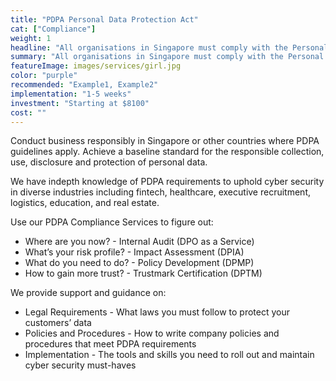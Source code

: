 ```yaml
---
title: "PDPA Personal Data Protection Act"
cat: ["Compliance"]
weight: 1
headline: "All organisations in Singapore must comply with the Personal Data Protection Act. This includes sole proprietorships, LLP partnerships, and not-for-profit organisations."
summary: "All organisations in Singapore must comply with the Personal Data Protection Act. This includes sole proprietorships, LLP partnerships, and not-for-profit organisations."
featureImage: images/services/girl.jpg
color: "purple"
recommended: "Example1, Example2"
implementation: "1-5 weeks"
investment: "Starting at $8100"
cost: ""
---
```


Conduct business responsibly in Singapore or other countries where PDPA guidelines apply. Achieve a baseline standard for the responsible collection, use, disclosure and protection of personal data.

We have indepth knowledge of PDPA requirements to uphold cyber security in diverse industries including fintech, healthcare, executive recruitment, logistics, education, and real estate.

Use our PDPA Compliance Services to figure out:

- Where are you now? - Internal Audit (DPO as a Service)
- What’s your risk profile? - Impact Assessment (DPIA)
- What do you need to do? - Policy Development (DPMP)
- How to gain more trust? - Trustmark Certification (DPTM)

We provide support and guidance on:

- Legal Requirements - What laws you must follow to protect your customers’ data
- Policies and Procedures - How to write company policies and procedures that meet PDPA requirements
- Implementation - The tools and skills you need to roll out and maintain cyber security must-haves
